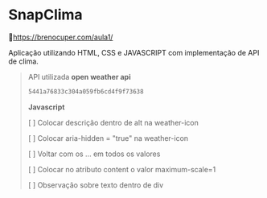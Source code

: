 # SnapClima

🔗https://brenocuper.com/aula1/

Aplicação utilizando HTML, CSS e JAVASCRIPT com implementação de API de clima.

> API utilizada **open weather api**
>
> ```tex
> 5441a76833c304a059fb6cd4f9f73638
> ```
>
> **Javascript**
>
> [ ] Colocar descrição dentro de alt na weather-icon
>
> [ ] Colocar aria-hidden = "true" na weather-icon
>
> [ ] Voltar com os ... em todos os valores
>
> [ ] Colocar no atributo content o valor maximum-scale=1
>
> [ ] Observação sobre texto dentro de div
